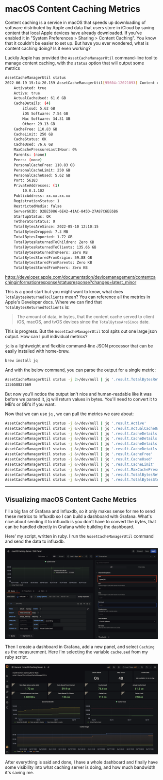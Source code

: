 # macOS Content Caching Metrics



Content caching is a service in macOS that speeds up downloading of software distributed by Apple and data that users store in iCloud by saving content that local Apple devices have already downloaded.  If you've enabled it in "System Preferences > Sharing > Content Caching". You know that it couldn't be easier to set up. But have you ever wondered, what is content caching doing? Is it even working?

Luckily Apple has provided the `AssetCacheManagerUtil` command-line tool to manage content caching, with the `status` option that will output some metrics

```bash
AssetCacheManagerUtil status                                                          
2022-06-19 15:14:20.159 AssetCacheManagerUtil[95604:12021093] Content caching status:
    Activated: true
    Active: true
    ActualCacheUsed: 61.6 GB
    CacheDetails: (4)
        iCloud: 5.62 GB
        iOS Software: 7.54 GB
        Mac Software: 34.31 GB
        Other: 29.13 GB
    CacheFree: 110.83 GB
    CacheLimit: 250 GB
    CacheStatus: OK
    CacheUsed: 76.6 GB
    MaxCachePressureLast1Hour: 0%
    Parents: (none)
    Peers: (none)
    PersonalCacheFree: 110.83 GB
    PersonalCacheLimit: 250 GB
    PersonalCacheUsed: 5.62 GB
    Port: 56183
    PrivateAddresses: (1)
        10.0.1.102
    PublicAddress: xx.xx.xx.xx
    RegistrationStatus: 1
    RestrictedMedia: false
    ServerGUID: D2BE5986-6E42-41AC-845D-27A87C6EE6B6
    StartupStatus: OK
    TetheratorStatus: 0
    TotalBytesAreSince: 2022-05-10 12:10:15
    TotalBytesDropped: 7.3 MB
    TotalBytesImported: 1.72 GB
    TotalBytesReturnedToChildren: Zero KB
    TotalBytesReturnedToClients: 135.66 GB
    TotalBytesReturnedToPeers: Zero KB
    TotalBytesStoredFromOrigin: 59.88 GB
    TotalBytesStoredFromParents: Zero KB
    TotalBytesStoredFromPeers: Zero KB
```

https://developer.apple.com/documentation/devicemanagement/contentcachinginformationresponse/statusresponse?changes=latest_minor

This is a good start but you might want to know, what does `TotalBytesReturnedToClients` mean? You can reference all the metrics in Apple's Developer docs. Where we can find that `TotalBytesReturnedToClients` is:

> The amount of data, in bytes, that the content cache served to client iOS, macOS, and tvOS devices since the `TotalBytesAreSince` date.

This is progress. But the `AssetCacheManagerUtil` tool spits out one large json output. How can I pull individual metrics?

`jq` is a lightweight and flexible command-line JSON processor that can be easily installed with home-brew.

```bash
brew install jq
```

 And with the below command, you can parse the output for a single metric:

```bash
AssetCacheManagerUtil status -j 2>/dev/null | jq '.result.TotalBytesReturnedToClients'
135658827669
```

But now you'll notice the output isn't nice and human-readable like it was before we parsed it, jq will return values in bytes. You'll need to convert it to MB's or GB's if you want.

Now that we can use `jq` , we can pull the metrics we care about:

```bash
AssetCacheManagerUtil status -j &>/dev/null | jq '.result.Active'  
AssetCacheManagerUtil status -j &>/dev/null | jq '.result.ActualCacheUsed'  
AssetCacheManagerUtil status -j &>/dev/null | jq '.result.CacheDetails.iCloud' 
AssetCacheManagerUtil status -j &>/dev/null | jq '.result.CacheDetails."iOS Software"'  
AssetCacheManagerUtil status -j &>/dev/null | jq '.result.CacheDetails."Mac Software"'   
AssetCacheManagerUtil status -j &>/dev/null | jq '.result.CacheDetails.Other' 
AssetCacheManagerUtil status -j &>/dev/null | jq '.result.CacheFree' 
AssetCacheManagerUtil status -j &>/dev/null | jq '.result.CacheUsed'  
AssetCacheManagerUtil status -j &>/dev/null | jq '.result.CacheLimit' 
AssetCacheManagerUtil status -j &>/dev/null | jq '.result.MaxCachePressureLast1Hour' 
AssetCacheManagerUtil status -j &>/dev/null | jq '.result.TotalBytesReturnedToClients' 
AssetCacheManagerUtil status -j &>/dev/null | jq '.result.TotalBytesStoredFromOrigin' 
```

----

## Visualizing macOS Content Cache Metrics

I'll a big fan of Grafana and Influxdb, so it only makes sense for me to send these metrics to Influxdb so I can build a dashboard with Grafana. What's nice about sending it to influxdb is you don't have to convert the bytes, that can be handled directly in Grafana while building the dashboard.

Here' my script, written in ruby. I run the `AssetCacheManagerUtil` command and send the data to influxdb.



![Screen Shot 2022-06-19 at 4.13.33 PM](support/002.png)

Then I create a dashboard in Grafana, add a new panel, and select `Caching` as the measurement. Here I'm selecting the variable `cacheused` from my ruby script.

![Screen Shot 2022-06-19 at 3.16.34 PM](support/001.png)

After everything is said and done, I have a whole dashboard and finally have some visibility into what caching server is doing, and how much bandwidth it's saving me.
